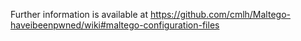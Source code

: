 Further information is available at https://github.com/cmlh/Maltego-haveibeenpwned/wiki#maltego-configuration-files

